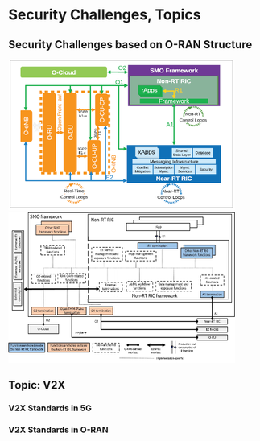 # Security Challenges, Topics
## Security Challenges based on O-RAN Structure
<img src="https://github.com/XueShannon/AISECLAB_O-RAN/blob/main/SOTAs/Topics/Non-RT-RIC-and-Near-RT-RIC.png" height="300" width="450" >
<img src="https://github.com/XueShannon/AISECLAB_O-RAN/blob/main/SOTAs/Topics/1707646272243.png" height="300" width="450" >

## Topic: V2X
### V2X Standards in 5G
### V2X Standards in O-RAN
